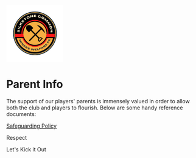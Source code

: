 <img src="silkstone common fc logo.png" 
     alt="logo"
     width="150" 
     height="150" />
     
 # Parent Info
 
The support of our players' parents is immensely valued in order to allow both the club and players to flourish. Below are some handy reference documents:
 
<a href="https://www.thefa.com/football-rules-governance/safeguarding">Safeguarding Policy</a>
 
 

 
 
 Respect
 
 
 Let's Kick it Out
